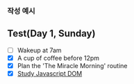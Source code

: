 ### 작성 예시

## Test(Day 1, Sunday)

- [ ] Wakeup at 7am
- [x] A cup of coffee before 12pm
- [x] Plan the 'The Miracle Morning' routine
- [x] [Study Javascript DOM](https://yezzi.tistory.com/32)

